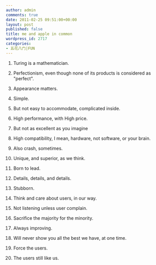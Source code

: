 ```yaml
---
author: admin
comments: true
date: 2011-02-25 09:51:00+00:00
layout: post
published: false
title: me and apple in common
wordpress_id: 2717
categories:
- 五花八门|FUN
---
```




  1. Turing is a mathematician.


  2. Perfectionism, even though none of its products is considered as "perfect".


  3. Appearance matters.


  4. Simple.


  5. But not easy to accommodate, complicated inside.


  6. High performance, with High price.


  7. But not as excellent as you imagine


  8. High compatibility, I mean, hardware, not software, or your brain.


  9. Also crash, sometimes.


  10. Unique, and superior, as we think.


  11. Born to lead.


  12. Details, details, and details.


  13. Stubborn.


  14. Think and care about users, in our way.


  15. Not listening unless user complain.


  16. Sacrifice the majority for the minority.


  17. Always improving.


  18. Will never show you all the best we have, at one time.


  19. Force the users.


  20. The users still like us.
